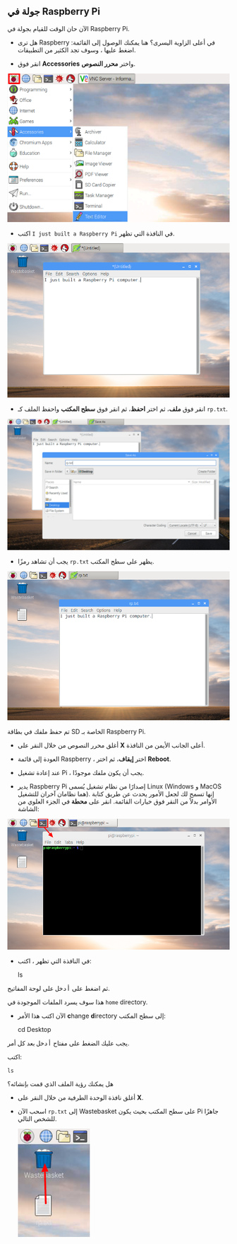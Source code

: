 ## جولة في Raspberry Pi

الآن حان الوقت للقيام بجولة في Raspberry Pi.

+ هل ترى Raspberry في أعلى الزاوية اليسرى؟ هنا يمكنك الوصول إلى القائمة: اضغط عليها ، وسوف تجد الكثير من التطبيقات.

+ انقر فوق **Accessories** واختر **محرر النصوص**.

![لقطة الشاشة](images/pi-accessories.png)

+ اكتب `I just built a Raspberry Pi` في النافذة التي تظهر.

![لقطة الشاشة](images/pi-text-editor.png)

+ انقر فوق **ملف**، ثم اختر **احفظ**، ثم انقر فوق **سطح المكتب** واحفظ الملف كـ `rp.txt`.

![لقطة الشاشة](images/pi-save.png)

+ يجب أن تشاهد رمزًا `rp.txt` يظهر على سطح المكتب.

![لقطة الشاشة](images/pi-saved.png)

تم حفظ ملفك في بطاقة SD الخاصة بـ Raspberry Pi.

+ أغلق محرر النصوص من خلال النقر على **X** أعلى الجانب الأيمن من النافذة.

+ العودة إلى قائمة Raspberry ، اختر **إيقاف**، ثم اختر **Reboot**.

+ عند إعادة تشغيل Pi ، يجب أن يكون ملفك موجودًا.

+ يدير Raspberry Pi إصدارًا من نظام تشغيل يُسمى Linux (Windows و MacOS هما نظامان آخران للتشغيل). إنها تسمح لك لجعل الأمور يحدث عن طريق كتابة الأوامر بدلاً من النقر فوق خيارات القائمة. انقر على **محطة** في الجزء العلوي من الشاشة:

![لقطة الشاشة](images/pi-command-prompt.png)

+ في النافذة التي تظهر ، اكتب:

    ls
    

ثم اضغط على <kbd>أدخل</kbd> على لوحة المفاتيح.

هذا سوف يسرد الملفات الموجودة في `home` directory.

+ الآن اكتب هذا الأمر **c**hange **d**irectory إلى سطح المكتب:

    cd Desktop
    

يجب عليك الضغط على مفتاح <kbd>أدخل</kbd> بعد كل أمر.

اكتب:

    ls
    

هل يمكنك رؤية الملف الذي قمت بإنشائه؟

+ أغلق نافذة الوحدة الطرفية من خلال النقر على **X**.

+ اسحب الآن `rp.txt` إلى Wastebasket على سطح المكتب بحيث يكون Pi جاهزًا للشخص التالي.
    
    ![لقطة شاشة](images/pi-waste.png)